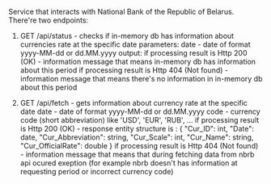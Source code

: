 Service that interacts with National Bank of the Republic of Belarus.
There're two endpoints:
  1) GET /api/status - checks if in-memory db has information about currencies rate at the specific date
     parameters:
       date - date of format yyyy-MM-dd or dd.MM.yyyy
     output:
       if processing result is Http 200 (OK) -
         information message that means in-memory db has information about this period
       if processing result is Http 404 (Not found) -
         information message that means there's no information in in-memory db about this period
             
  3) GET /api/fetch - gets information about currency rate at the specific date
       date - date of format yyyy-MM-dd or dd.MM.yyyy
       code - currency code (short abbreviation) like 'USD', 'EUR', 'RUB', ...
      if processing result is Http 200 (OK) -
         response entity structure is :
         {
            "Cur_ID": int,
            "Date": date,
            "Cur_Abbreviation": string,
            "Cur_Scale": int,
            "Cur_Name": string,
            "Cur_OfficialRate": double
          }
      if processing result is Http 404 (Not found) -
         information message that means that during fetching data from nbrb api ocured exeption (for example nbrb doesn't has information at requesting period or incorrect currency code)
